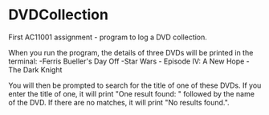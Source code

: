 # DVDCollection
First AC11001 assignment - program to log a DVD collection.

When you run the program, the details of three DVDs will be printed in the terminal:
-Ferris Bueller's Day Off
-Star Wars - Episode IV: A New Hope
-The Dark Knight

You will then be prompted to search for the title of one of these DVDs. If you enter the title of one, it will print "One result found: " followed by the name of the DVD. If there are no matches, it will print "No results found.".
